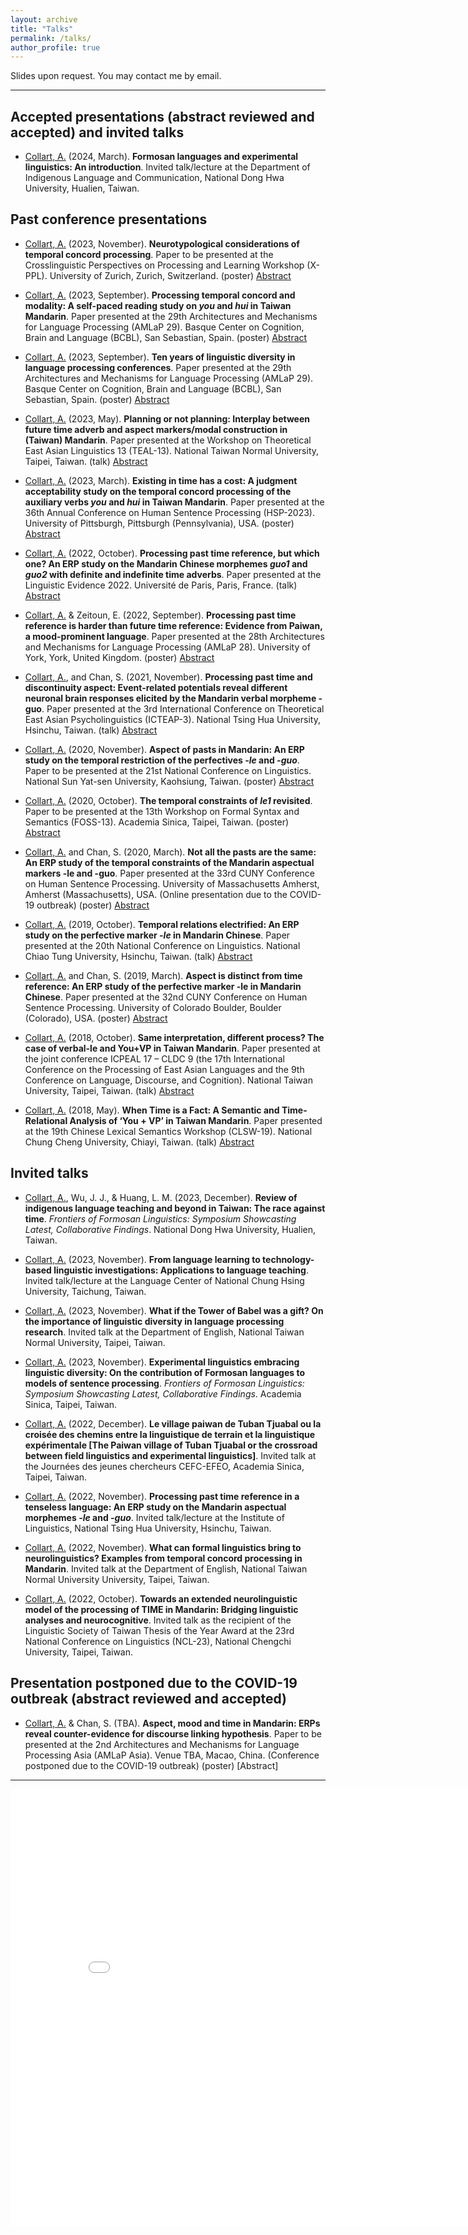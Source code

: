 ```yaml
---
layout: archive
title: "Talks"
permalink: /talks/
author_profile: true
---
```


Slides upon request. You may contact me by email.

---
## Accepted presentations (abstract reviewed and accepted) and invited talks
* <ins>Collart, A.</ins> (2024, March). <b>Formosan languages and experimental linguistics: An introduction</b>. Invited talk/lecture at the Department of Indigenous Language and Communication, National Dong Hwa University, Hualien, Taiwan.


## Past conference presentations
* <ins>Collart, A.</ins> (2023, November). <b>Neurotypological considerations of temporal concord processing</b>. Paper to be presented at the Crosslinguistic Perspectives on Processing and Learning Workshop (X-PPL). University of Zurich, Zurich, Switzerland. (poster) [Abstract](https://aymeric-collart.github.io/files/Abstract_XPPL2023_AymericCollart.pdf)


* <ins>Collart, A.</ins> (2023, September). <b>Processing temporal concord and modality: A self-paced reading study on <i>you</i> and <i>hui</i> in Taiwan Mandarin</b>. Paper presented at the 29th Architectures and Mechanisms for Language Processing (AMLaP 29). Basque Center on Cognition, Brain and Language (BCBL), San Sebastian, Spain. (poster) [Abstract](https://aymeric-collart.github.io/files/Abstract_AMLaP2023_Collart_YouHuiSelfPaced.pdf)


* <ins>Collart, A.</ins> (2023, September). <b>Ten years of linguistic diversity in language processing conferences</b>. Paper presented at the 29th Architectures and Mechanisms for Language Processing (AMLaP 29). Basque Center on Cognition, Brain and Language (BCBL), San Sebastian, Spain. (poster) [Abstract](https://aymeric-collart.github.io/files/Abstract_AMLaP2023_Collart_WEIRDLanguages.pdf)


* <ins>Collart, A.</ins> (2023, May). <b>Planning or not planning: Interplay between future time adverb and aspect markers/modal construction in (Taiwan) Mandarin</b>. Paper presented at the Workshop on Theoretical East Asian Linguistics 13 (TEAL-13). National Taiwan Normal University, Taipei, Taiwan. (talk) [Abstract](https://aymeric-collart.github.io/files/Abstract_TEAL13_AymericCollart.pdf)


* <ins>Collart, A.</ins> (2023, March). <b>Existing in time has a cost: A judgment acceptability study on the temporal concord processing of the auxiliary verbs <i>you</i> and <i>hui</i> in Taiwan Mandarin</b>. Paper presented at the 36th Annual Conference on Human Sentence Processing (HSP-2023). University of Pittsburgh, Pittsburgh (Pennsylvania), USA. (poster) [Abstract](https://aymeric-collart.github.io/files/Abstract_HSP2023_Collart.pdf)


* <ins>Collart, A.</ins> (2022, October). <b>Processing past time reference, but which one? An ERP study on the Mandarin Chinese morphemes <i>guo1</i> and <i>guo2</i> with definite and indefinite time adverbs</b>. Paper presented at the Linguistic Evidence 2022. Université de Paris, Paris, France. (talk) [Abstract](https://aymeric-collart.github.io/files/LE2022_AymericCollart_FinalPaper(4pages).pdf)


* <ins>Collart, A.</ins> & Zeitoun, E. (2022, September). <b>Processing past time reference is harder than future time reference: Evidence from Paiwan, a mood-prominent language</b>. Paper presented at the 28th Architectures and Mechanisms for Language Processing (AMLaP 28). University of York, York, United Kingdom. (poster) [Abstract](https://aymeric-collart.github.io/files/Abstract_AMLAP2022_Final_CollartZeitoun.pdf)


* <ins>Collart, A.</ins>, and Chan, S. (2021, November). <b>Processing past time and discontinuity aspect: Event-related potentials reveal different neuronal brain responses elicited by the Mandarin verbal morpheme -guo</b>. Paper presented at the 3rd International Conference on Theoretical East Asian Psycholinguistics (ICTEAP-3). National Tsing Hua University, Hsinchu, Taiwan. (talk) [Abstract](https://aymeric-collart.github.io/files/Abstract_ICTEAP_Final_2021_CollartChan.pdf)


* <ins>Collart, A.</ins> (2020, November). <b>Aspect of pasts in Mandarin: An ERP study on the temporal restriction of the perfectives <i>-le</i> and <i>-guo</i></b>. Paper to be presented at the 21st National Conference on Linguistics. National Sun Yat-sen University, Kaohsiung, Taiwan. (poster) [Abstract](https://aymeric-collart.github.io/files/Aspect_of_pasts_in_Mandarin_An_ERP_study_on_the_temporal_restriction_of_the_perfectives_le_and_guo_AymericCollart.pdf)


* <ins>Collart, A.</ins> (2020, October). <b>The temporal constraints of <i>le1</i> revisited</b>. Paper to be presented at the 13th Workshop on Formal Syntax and Semantics (FOSS-13). Academia Sinica, Taipei, Taiwan. (poster) [Abstract](https://aymeric-collart.github.io/files/FOSS2020_AymericCollart_StudentPoster_FINAL.pdf)


* <ins>Collart, A.</ins> and Chan, S. (2020, March). <b>Not all the pasts are the same: An ERP study of the temporal constraints of the Mandarin aspectual markers -le and -guo</b>. Paper presented at the 33rd CUNY Conference on Human Sentence Processing. University of Massachusetts Amherst, Amherst (Massachusetts), USA. (Online presentation due to the COVID-19 outbreak) (poster) [Abstract](https://aymeric-collart.github.io/files/CUNY2020_AymericCollart_ShiaohuiChan_FinalAbstract.pdf)


* <ins>Collart, A.</ins> (2019, October). <b>Temporal relations electrified: An ERP study on the perfective marker <i>-le</i> in Mandarin Chinese</b>. Paper presented at the 20th National Conference on Linguistics. National Chiao Tung University, Hsinchu, Taiwan. (talk) [Abstract](https://aymeric-collart.github.io/files/Abstract_NCL2019_Final_Collart.pdf)


* <ins>Collart, A.</ins> and Chan, S. (2019, March). <b>Aspect is distinct from time reference: An ERP study of the perfective marker -le in Mandarin Chinese</b>. Paper presented at the 32nd CUNY Conference on Human Sentence Processing. University of Colorado Boulder, Boulder (Colorado), USA. (poster) [Abstract](https://aymeric-collart.github.io/files/CUNY2019_AymericCollart_ShiaohuiChan_FinalAbstract.pdf)


* <ins>Collart, A.</ins> (2018, October). <b>Same interpretation, different process? The case of verbal-le and You+VP in Taiwan Mandarin</b>. Paper presented at the joint conference ICPEAL 17 – CLDC 9 (the 17th International Conference on the Processing of East Asian Languages and the 9th Conference on Language, Discourse, and Cognition). National Taiwan University, Taipei, Taiwan. (talk) [Abstract](https://aymeric-collart.github.io/files/ICPEAL17_CLDC9_abstract_final_AymericCollart.pdf) 
      

* <ins>Collart, A.</ins> (2018, May). <b>When Time is a Fact: A Semantic and Time-Relational Analysis of ‘You + VP’ in Taiwan Mandarin</b>. Paper presented at the 19th Chinese Lexical Semantics Workshop (CLSW-19). National Chung Cheng University, Chiayi, Taiwan. (talk) [Abstract](https://aymeric-collart.github.io/files/[NEW-MAY2018_paper11]_When_Time_is_a_Fact_A_Semantic_and_Time_Relational_Analysis_of_‘You_+_VP’_in_Taiwan_Mandarin.pdf) 

## Invited talks
* <ins>Collart, A.</ins>, Wu, J. J., & Huang, L. M. (2023, December). <b>Review of indigenous language teaching and beyond in Taiwan: The race against time</b>. <i>Frontiers of Formosan Linguistics: Symposium Showcasting Latest, Collaborative Findings</i>. National Dong Hwa University, Hualien, Taiwan.


* <ins>Collart, A.</ins> (2023, November). <b>From language learning to technology-based linguistic investigations: Applications to language teaching</b>. Invited talk/lecture at the Language Center of National Chung Hsing University, Taichung, Taiwan.


* <ins>Collart, A.</ins> (2023, November). <b>What if the Tower of Babel was a gift? On the importance of linguistic diversity in language processing research</b>. Invited talk at the Department of English, National Taiwan Normal University, Taipei, Taiwan.


* <ins>Collart, A.</ins> (2023, November). <b>Experimental linguistics embracing linguistic diversity: On the contribution of Formosan languages to models of sentence processing</b>. <i>Frontiers of Formosan Linguistics: Symposium Showcasting Latest, Collaborative Findings</i>. Academia Sinica, Taipei, Taiwan.


* <ins>Collart, A.</ins> (2022, December). <b>Le village paiwan de Tuban Tjuabal ou la croisée des chemins entre la linguistique de terrain et la linguistique expérimentale [The Paiwan village of Tuban Tjuabal or the crossroad between field linguistics and experimental linguistics]</b>. Invited talk at the Journées des jeunes chercheurs CEFC-EFEO, Academia Sinica, Taipei, Taiwan.


* <ins>Collart, A.</ins> (2022, November). <b>Processing past time reference in a tenseless language: An ERP study on the Mandarin aspectual morphemes <i>-le</i> and <i>-guo</i></b>. Invited talk/lecture at the Institute of Linguistics, National Tsing Hua University, Hsinchu, Taiwan.


* <ins>Collart, A.</ins> (2022, November). <b>What can formal linguistics bring to neurolinguistics? Examples from temporal concord processing in Mandarin</b>. Invited talk at the Department of English, National Taiwan Normal University University, Taipei, Taiwan.


* <ins>Collart, A.</ins> (2022, October). <b>Towards an extended neurolinguistic model of the processing of TIME in Mandarin: Bridging linguistic analyses and neurocognitive</b>. Invited talk as the recipient of the Linguistic Society of Taiwan Thesis of the Year Award at the 23rd National Conference on Linguistics (NCL-23), National Chengchi University, Taipei, Taiwan.

## Presentation postponed due to the COVID-19 outbreak (abstract reviewed and accepted)
* <ins>Collart, A.</ins> & Chan, S. (TBA). <b>Aspect, mood and time in Mandarin: ERPs reveal counter-evidence for discourse linking hypothesis</b>. Paper to be presented at the 2nd Architectures and Mechanisms for Language Processing Asia (AMLaP Asia). Venue TBA, Macao, China. (Conference postponed due to the COVID-19 outbreak) (poster) [Abstract]

---
	
<iframe src="/talkmap/map.html" height="700" width="850" style="border:none;"></iframe>
